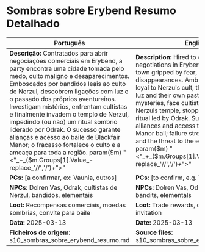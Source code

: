 # Sombras sobre Erybend  Resumo Detalhado

| Português | English |
|-----------|---------|
| **Descrição:** Contratados para abrir negociações comerciais em Erybend, a party encontra uma cidade tomada pelo medo, culto maligno e desaparecimentos. Emboscados por bandidos leais ao culto de Nerzul, descobrem ligações com Iuz e o passado dos próprios aventureiros. Investigam mistérios, enfrentam cultistas e finalmente invadem o templo de Nerzul, impedindo (ou não) um ritual sombrio liderado por Odrak. O sucesso garante alianças e acesso ao baile de Blackfair Manor; o fracasso fortalece o culto e a ameaça para toda a região. param($m) "<"_+_($m.Groups[1].Value_-replace_'//','/')_+_">"  | **Description:** Hired to open trade negotiations in Erybend, the party finds a town gripped by fear, an evil cult, and disappearances. Ambushed by bandits loyal to Nerzuls cult, they discover ties to Iuz and their own past. They investigate mysteries, face cultists, and finally invade Nerzuls temple, stopping (or not) a dark ritual led by Odrak. Success brings alliances and access to the Blackfair Manor ball; failure strengthens the cult and the threat to the entire region. param($m) "<"_+_($m.Groups[1].Value_-replace_'//','/')_+_">"  |
| **PCs:** [a confirmar, ex: Vaunia, outros] | **PCs:** [to confirm, e.g. Vaunia, others] |
| **NPCs:** Dolren Vas, Odrak, cultistas de Nerzul, bandidos, elementais | **NPCs:** Dolren Vas, Odrak, Nerzul cultists, bandits, elementals |
| **Loot:** Recompensas comerciais, moedas sombrias, convite para baile | **Loot:** Trade rewards, dark coins, ball invitation |
| **Data:** 2025-03-13 | **Date:** 2025-03-13 |
| **Ficheiros de origem:** s10_sombras_sobre_erybend_resumo.md | **Source files:** s10_sombras_sobre_erybend_resumo.md |


























